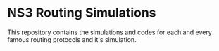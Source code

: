 # NS3 Routing Simulations
This repository contains the simulations and codes for each and every famous routing protocols and it's simulation.
